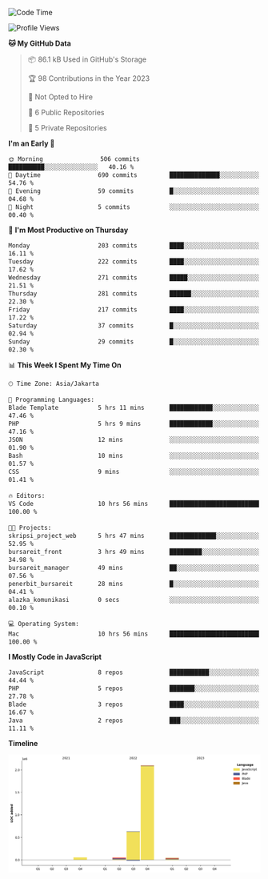 <!--START_SECTION:waka-->
![Code Time](http://img.shields.io/badge/Code%20Time-25%20hrs%203%20mins-blue)

![Profile Views](http://img.shields.io/badge/Profile%20Views-0-blue)

**🐱 My GitHub Data** 

> 📦 86.1 kB Used in GitHub's Storage 
 > 
> 🏆 98 Contributions in the Year 2023
 > 
> 🚫 Not Opted to Hire
 > 
> 📜 6 Public Repositories 
 > 
> 🔑 5 Private Repositories 
 > 
**I'm an Early 🐤** 

```text
🌞 Morning                506 commits         ██████████░░░░░░░░░░░░░░░   40.16 % 
🌆 Daytime                690 commits         ██████████████░░░░░░░░░░░   54.76 % 
🌃 Evening                59 commits          █░░░░░░░░░░░░░░░░░░░░░░░░   04.68 % 
🌙 Night                  5 commits           ░░░░░░░░░░░░░░░░░░░░░░░░░   00.40 % 
```
📅 **I'm Most Productive on Thursday** 

```text
Monday                   203 commits         ████░░░░░░░░░░░░░░░░░░░░░   16.11 % 
Tuesday                  222 commits         ████░░░░░░░░░░░░░░░░░░░░░   17.62 % 
Wednesday                271 commits         █████░░░░░░░░░░░░░░░░░░░░   21.51 % 
Thursday                 281 commits         ██████░░░░░░░░░░░░░░░░░░░   22.30 % 
Friday                   217 commits         ████░░░░░░░░░░░░░░░░░░░░░   17.22 % 
Saturday                 37 commits          █░░░░░░░░░░░░░░░░░░░░░░░░   02.94 % 
Sunday                   29 commits          █░░░░░░░░░░░░░░░░░░░░░░░░   02.30 % 
```


📊 **This Week I Spent My Time On** 

```text
🕑︎ Time Zone: Asia/Jakarta

💬 Programming Languages: 
Blade Template           5 hrs 11 mins       ████████████░░░░░░░░░░░░░   47.46 % 
PHP                      5 hrs 9 mins        ████████████░░░░░░░░░░░░░   47.16 % 
JSON                     12 mins             ░░░░░░░░░░░░░░░░░░░░░░░░░   01.90 % 
Bash                     10 mins             ░░░░░░░░░░░░░░░░░░░░░░░░░   01.57 % 
CSS                      9 mins              ░░░░░░░░░░░░░░░░░░░░░░░░░   01.41 % 

🔥 Editors: 
VS Code                  10 hrs 56 mins      █████████████████████████   100.00 % 

🐱‍💻 Projects: 
skripsi_project_web      5 hrs 47 mins       █████████████░░░░░░░░░░░░   52.95 % 
bursareit_front          3 hrs 49 mins       █████████░░░░░░░░░░░░░░░░   34.98 % 
bursareit_manager        49 mins             ██░░░░░░░░░░░░░░░░░░░░░░░   07.56 % 
penerbit_bursareit       28 mins             █░░░░░░░░░░░░░░░░░░░░░░░░   04.41 % 
alazka_komunikasi        0 secs              ░░░░░░░░░░░░░░░░░░░░░░░░░   00.10 % 

💻 Operating System: 
Mac                      10 hrs 56 mins      █████████████████████████   100.00 % 
```

**I Mostly Code in JavaScript** 

```text
JavaScript               8 repos             ███████████░░░░░░░░░░░░░░   44.44 % 
PHP                      5 repos             ███████░░░░░░░░░░░░░░░░░░   27.78 % 
Blade                    3 repos             ████░░░░░░░░░░░░░░░░░░░░░   16.67 % 
Java                     2 repos             ███░░░░░░░░░░░░░░░░░░░░░░   11.11 % 
```



**Timeline**

![Lines of Code chart](https://raw.githubusercontent.com/brstreet2/brstreet2/main/assets/bar_graph.png)


<!--END_SECTION:waka-->
